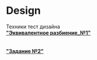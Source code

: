# Design
Техники тест дизайна<br>
**["Эквивалентное разбиение_№1"](https://docs.google.com/spreadsheets/d/1WfalNQFe92GCPOu5rlU7J6rNdrh9orDzXrVswDVOzf0/edit?usp=sharing)**<br>
<br><br>
**["Задание №2"](https://docs.google.com/spreadsheets/d/1nyGKldhpRFVyKOCNzGDT2DoLns4P33iI/edit?gid=1883718349#gid=1883718349)**<br>
<br><br>
